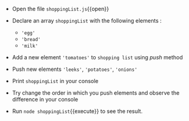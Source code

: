 - Open the file `shoppingList.js`{{open}}
- Declare an array `shoppingList` with the following elements :
  - `'egg'`
  - `'bread'`
  - `'milk'`
- Add a new element `'tomatoes'` to `shopping list` using *push* method
- Push new elements `'leeks'`, `'potatoes'`, `'onions'`
- Print `shoppingList` in your console  
- Try change the order in which you push elements and observe the difference in your console

- Run `node shoppingList`{{execute}} to see the result.

